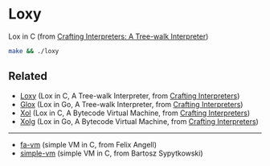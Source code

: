 # Loxy

Lox in C (from [Crafting Interpreters: A Tree-walk Interpreter](http://www.craftinginterpreters.com/a-tree-walk-interpreter.html))

```sh
make && ./loxy
```

## Related
- [Loxy](https://github.com/gcatlin/loxy) (Lox in C, A Tree-walk Interpreter, from [Crafting Interpreters](http://www.craftinginterpreters.com/))
- [Glox](https://github.com/gcatlin/glox) (Lox in Go, A Tree-walk Interpreter, from [Crafting Interpreters](http://www.craftinginterpreters.com/))
- [Xol](https://github.com/gcatlin/xol) (Lox in C, A Bytecode Virtual Machine, from [Crafting Interpreters](http://www.craftinginterpreters.com/))
- [Xolg](https://github.com/gcatlin/xolg) (Lox in Go, A Bytecode Virtual Machine, from [Crafting Interpreters](http://www.craftinginterpreters.com/))
---
- [fa-vm](https://github.com/gcatlin/fa-vm) (simple VM in C, from Felix Angell)
- [simple-vm](https://github.com/gcatlin/simple-vm) (simple VM in C, from Bartosz Sypytkowski)
